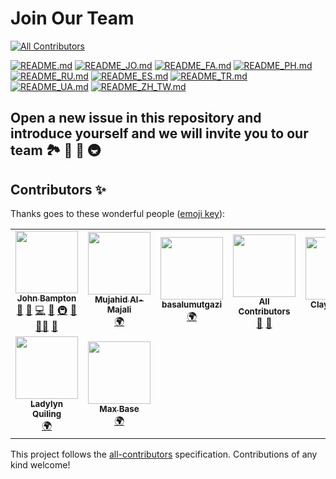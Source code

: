 # Join Our Team
<!-- ALL-CONTRIBUTORS-BADGE:START - Do not remove or modify this section -->
[![All Contributors](https://img.shields.io/badge/all_contributors-9-orange.svg?style=flat-square)](#contributors-)
<!-- ALL-CONTRIBUTORS-BADGE:END -->

[![README.md](https://img.shields.io/badge/English-up-brightgreen)](README.md)
[![README_JO.md](https://img.shields.io/badge/Arabic-up-brightgreen)](README_JO.md)
[![README_FA.md](https://img.shields.io/badge/Farsi-up-brightgreen)](README_FA.md)
[![README_PH.md](https://img.shields.io/badge/Filipino-up-brightgreen)](README_PH.md)
[![README_RU.md](https://img.shields.io/badge/Russian-up-brightgreen)](README_RU.md)
[![README_ES.md](https://img.shields.io/badge/Spanish-up-brightgreen)](README_ES.md)
[![README_TR.md](https://img.shields.io/badge/Turkish-up-brightgreen)](README_TR.md)
[![README_UA.md](https://img.shields.io/badge/Ukrainian-up-brightgreen)](README_UA.md)
[![README_ZH_TW.md](https://img.shields.io/badge/Taiwan-up-brightgreen)](README_ZH_TW.md)

## Open a new issue in this repository and introduce yourself and we will invite you to our team 🏞️ 🏥 🏰 🚇

## Contributors ✨

Thanks goes to these wonderful people ([emoji key](https://allcontributors.org/docs/en/emoji-key)):

<!-- ALL-CONTRIBUTORS-LIST:START - Do not remove or modify this section -->
<!-- prettier-ignore-start -->
<!-- markdownlint-disable -->
<table>
  <tr>
    <td align="center"><a href="https://github.com/jbampton"><img src="https://avatars.githubusercontent.com/u/418747?v=4?s=100" width="100px;" alt=""/><br /><sub><b>John Bampton</b></sub></a><br /><a href="https://github.com/golang-gophers/join-our-team/commits?author=jbampton" title="Documentation">📖</a> <a href="#business-jbampton" title="Business development">💼</a> <a href="https://github.com/golang-gophers/join-our-team/commits?author=jbampton" title="Code">💻</a> <a href="#ideas-jbampton" title="Ideas, Planning, & Feedback">🤔</a> <a href="#infra-jbampton" title="Infrastructure (Hosting, Build-Tools, etc)">🚇</a> <a href="#maintenance-jbampton" title="Maintenance">🚧</a> <a href="#mentoring-jbampton" title="Mentoring">🧑‍🏫</a> <a href="#projectManagement-jbampton" title="Project Management">📆</a></td>
    <td align="center"><a href="https://github.com/Majalian"><img src="https://avatars.githubusercontent.com/u/81928799?v=4?s=100" width="100px;" alt=""/><br /><sub><b>Mujahid Al-Majali</b></sub></a><br /><a href="#translation-Majalian" title="Translation">🌍</a></td>
    <td align="center"><a href="https://github.com/basalumutgazi"><img src="https://avatars.githubusercontent.com/u/81925269?v=4?s=100" width="100px;" alt=""/><br /><sub><b>basalumutgazi</b></sub></a><br /><a href="#translation-basalumutgazi" title="Translation">🌍</a></td>
    <td align="center"><a href="https://allcontributors.org"><img src="https://avatars.githubusercontent.com/u/46410174?v=4?s=100" width="100px;" alt=""/><br /><sub><b>All Contributors</b></sub></a><br /><a href="https://github.com/golang-gophers/join-our-team/commits?author=all-contributors" title="Documentation">📖</a> <a href="#projectManagement-all-contributors" title="Project Management">📆</a></td>
    <td align="center"><a href="https://github.com/ClayLanzino"><img src="https://avatars.githubusercontent.com/u/71577509?v=4?s=100" width="100px;" alt=""/><br /><sub><b>Clay Lanzino</b></sub></a><br /><a href="#translation-ClayLanzino" title="Translation">🌍</a></td>
    <td align="center"><a href="https://github.com/Karinisk"><img src="https://avatars.githubusercontent.com/u/43111214?v=4?s=100" width="100px;" alt=""/><br /><sub><b>Karinisk</b></sub></a><br /><a href="#translation-Karinisk" title="Translation">🌍</a></td>
    <td align="center"><a href="https://github.com/Ubersetzerin"><img src="https://avatars.githubusercontent.com/u/82717753?v=4?s=100" width="100px;" alt=""/><br /><sub><b>Ubersetzerin</b></sub></a><br /><a href="#translation-Ubersetzerin" title="Translation">🌍</a></td>
  </tr>
  <tr>
    <td align="center"><a href="https://github.com/ladyjheng26"><img src="https://avatars.githubusercontent.com/u/82705883?v=4?s=100" width="100px;" alt=""/><br /><sub><b>Ladylyn Quiling</b></sub></a><br /><a href="#translation-ladyjheng26" title="Translation">🌍</a></td>
    <td align="center"><a href="https://maxbase.org/"><img src="https://avatars.githubusercontent.com/u/2658040?v=4?s=100" width="100px;" alt=""/><br /><sub><b>Max Base</b></sub></a><br /><a href="#translation-BaseMax" title="Translation">🌍</a></td>
  </tr>
</table>

<!-- markdownlint-restore -->
<!-- prettier-ignore-end -->

<!-- ALL-CONTRIBUTORS-LIST:END -->

This project follows the [all-contributors](https://github.com/all-contributors/all-contributors) specification. Contributions of any kind welcome!
